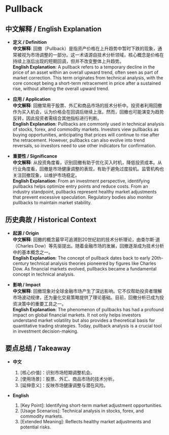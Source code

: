 # Pullback

## 中文解释 / English Explanation

* **定义 / Definition**  
  **中文解释**: 回撤（Pullback）是指资产价格在上升趋势中暂时下跌的现象，通常被视为市场调整的一部分。这一术语源自技术分析领域，核心概念是价格在持续上涨后出现的短期回调，但并不改变整体上升趋势。  
  **English Explanation**: A pullback refers to a temporary decline in the price of an asset within an overall upward trend, often seen as part of market correction. This term originates from technical analysis, with the core concept being a short-term retracement in price after a sustained rise, without altering the overall upward trend.

* **应用 / Application**  
  **中文解释**: 回撤常用于股票、外汇和商品市场的技术分析中。投资者利用回撤作为买入机会，认为价格会在回调后继续上涨。然而，回撤也可能演变为趋势反转，因此投资者需结合其他指标进行判断。  
  **English Explanation**: Pullbacks are commonly used in technical analysis of stocks, forex, and commodity markets. Investors view pullbacks as buying opportunities, anticipating that prices will continue to rise after the retracement. However, pullbacks can also evolve into trend reversals, so investors need to use other indicators for confirmation.

* **重要性 / Significance**  
  **中文解释**: 从投资角度看，识别回撤有助于优化买入时机，降低投资成本。从行业角度看，回撤是市场健康调整的表现，有助于避免过度投机。监管机构也关注回撤现象，以维护市场稳定。  
  **English Explanation**: From an investment perspective, identifying pullbacks helps optimize entry points and reduce costs. From an industry standpoint, pullbacks represent healthy market adjustments that prevent excessive speculation. Regulatory bodies also monitor pullbacks to maintain market stability.

## 历史典故 / Historical Context

* **起源 / Origin**  
  **中文解释**: 回撤的概念最早可追溯到20世纪初的技术分析理论，由查尔斯·道（Charles Dow）等先驱提出。随着金融市场的发展，回撤逐渐成为技术分析中的基本概念之一。  
  **English Explanation**: The concept of pullback dates back to early 20th-century technical analysis theories pioneered by figures like Charles Dow. As financial markets evolved, pullbacks became a fundamental concept in technical analysis.

* **影响 / Impact**  
  **中文解释**: 回撤现象对全球金融市场产生了深远影响。它不仅帮助投资者理解市场波动规律，还为量化交易策略提供了理论基础。目前，回撤分析已成为投资决策中的重要工具之一。  
  **English Explanation**: The phenomenon of pullbacks has had a profound impact on global financial markets. It not only helps investors understand market volatility but also provides a theoretical basis for quantitative trading strategies. Today, pullback analysis is a crucial tool in investment decision-making.

## 要点总结 / Takeaway

* **中文**  
  1. [核心价值]：识别市场短期调整机会。
  2. [使用场景]：股票、外汇、商品市场的技术分析。
  3. [延伸意义]：反映市场健康调整与潜在风险。

* **English**  
  1. [Key Point]: Identifying short-term market adjustment opportunities.
  2. [Usage Scenarios]: Technical analysis in stocks, forex, and commodity markets.
  3. [Extended Meaning]: Reflects healthy market adjustments and potential risks.